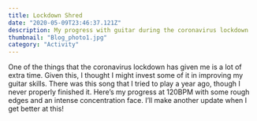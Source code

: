 ```yaml
---
title: Lockdown Shred
date: "2020-05-09T23:46:37.121Z"
description: My progress with guitar during the coronavirus lockdown
thumbnail: "Blog_photo1.jpg"
category: "Activity"
---
```


One of the things that the coronavirus lockdown has given me is a lot of extra time. Given this, I thought I might invest some of it in improving my guitar skills. There was this song that I tried to play a year ago, though I never properly finished it. Here’s my progress at 120BPM with some rough edges and an intense concentration face. I’ll make another update when I get better at this!
